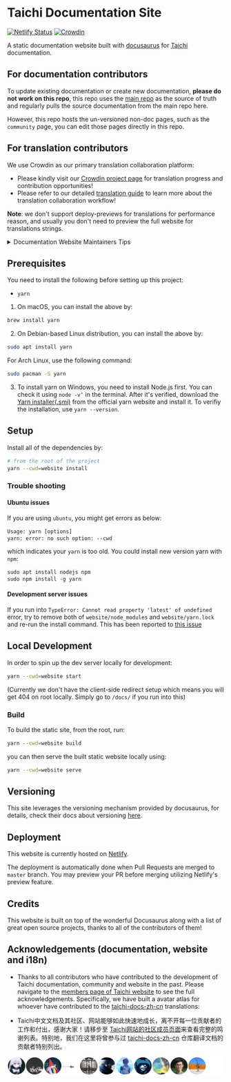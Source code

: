 # Taichi Documentation Site

[![Netlify Status](https://api.netlify.com/api/v1/badges/6825e411-c5f7-4148-ab43-023663f41b6a/deploy-status)](https://app.netlify.com/sites/docs-taichi-graphics/deploys)
[![Crowdin](https://badges.crowdin.net/taichi-programming-language/localized.svg)](https://crowdin.com/project/taichi-programming-language)

A static documentation website built with [docusaurus](https://docusaurus.io/) for [Taichi](https://taichi.graphics) documentation.

## For documentation contributors

To update existing documentation or create new documentation, **please do not work on this repo**, this repo uses the
[main repo](https://github.com/taichi-dev/taichi) as the source of truth and regularly pulls the source documentation
from the main repo here.

However, this repo hosts the un-versioned non-doc pages, such as the `community` page, you can edit those pages directly
in this repo.

## For translation contributors

We use Crowdin as our primary translation collaboration platform:

- Please kindly visit our [Crowdin project page](https://crowdin.com/project/taichi-programming-language) for translation progress and contribution opportunities!
- Please refer to our detailed [translation guide](https://docs.taichi.graphics/help-us-translate) to learn more
about the translation collaboration workflow!

**Note**: we don't support deploy-previews for translations for performance reason, and usually you don't need to preview the full website for translations strings.

<details>
  <summary>Documentation Website Maintainers Tips</summary>

  We follow the corresponding
  [docusaurus guide](https://docusaurus.io/docs/i18n/crowdin#crowdin-tutorial) for the translation setup. Please refer to the guide for technical details.

  If you want to spin up the development server locally for a specific locale,
  add `--locale TARGET_LOCALE` after the command, for example, in order to start
  the server for `zh-Hans`:

  ```bash
  yarn --cwd=website start --locale zh-Hans
  ```
  In order to preview the translated website, you can use:

  ```bash
  yarn --cwd=website run crowdin download
  ```

  to download **approved** translations to your local disk and run `start` listed above to preview the website in your desired locale locally. Note you may need to set the corresponding environment variable
  `CROWDIN_PERSONAL_TOKEN` locally. It can be generated from the Crowdin settings page, assuming you have the right permission.
</details>

## Prerequisites

You need to install the following before setting up this project:

- `yarn`

1. On macOS, you can install the above by:

```bash
brew install yarn
```

2. On Debian-based Linux distribution, you can install the above by:

```bash
sudo apt install yarn
```

For Arch Linux, use the following command:

```bash
sudo pacman -S yarn
```

3. To install yarn on Windows, you need to install Node.js first. You can check it using `node -v‘` in the terminal. After it's verified, download the [Yarn installer(.smi)](https://classic.yarnpkg.com/en/docs/install#windows-stable) from the official yarn website and install it. To verifiy the installation, use `yarn --version`.

## Setup

Install all of the dependencies by:

```bash
# from the root of the project
yarn --cwd=website install
```

### Trouble shooting

#### Ubuntu issues

If you are using `ubuntu`, you might get errors as below:
```
Usage: yarn [options]
yarn: error: no such option: --cwd
```
which indicates your  `yarn` is too old. You could install new version yarn with `npm`:
```
sudo apt install nodejs npm
sudo npm install -g yarn
```

#### Development server issues

If you run into `TypeError: Cannot read property 'latest' of undefined` error,
try to remove both of `website/node_modules` and `website/yarn.lock` and re-run the
install command. This has been reported to [this issue](https://github.com/facebook/docusaurus/issues/5106)

## Local Development

In order to spin up the dev server locally for development:

```bash
yarn --cwd=website start
```

(Currently we don't have the client-side redirect setup which means you will get 404 on root locally. Simply go to `/docs/` if you run into this)

### Build

To build the static site, from the root, run:

```bash
yarn --cwd=website build
```

you can then serve the built static website locally using:

```bash
yarn --cwd=website serve
```

## Versioning

This site leverages the versioning mechanism provided by docusaurus, for details, check
their docs about versioning [here](https://docusaurus.io/docs/versioning).

## Deployment

This website is currently hosted on [Netlify](netlify.com).

The deployment is automatically done when Pull Requests are merged to `master` branch.
You may preview your PR before merging utilizing Netlify's preview feature.

## Credits

This website is built on top of the wonderful Docusaurus along with a list of
great open source projects, thanks to all of the contributors of them!

## Acknowledgements (documentation, website and i18n)

- Thanks to all contributors who have contributed to the development of Taichi documentation, community and website in the past. Please navigate to the [members page of Taichi website](https://docs.taichi.graphics/community/members) to see the full acknowledgements.
Specifically, we have built a avatar atlas for whoever have contributed to the [taichi-docs-zh-cn](https://github.com/taichi-dev/taichi-docs-zh-cn) translations:

- Taichi中文文档及其社区、网站能够如此快速地成长，离不开每一位贡献者的工作和付出，感谢大家！请移步至 [Taichi网站的社区成员页面](https://taichi.graphics/community/members.html#simplified-chinese-documentation-contributors)来查看完整的鸣谢列表。特别地，我们在这里将曾参与过 [taichi-docs-zh-cn](https://github.com/taichi-dev/taichi-docs-zh-cn) 仓库翻译文档的贡献者特别列出。

![contributors](./assets/contributors_taichi-dev_taichi-docs-zh-cn_12.svg)
